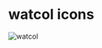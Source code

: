 # watcol icons
![watcol](https://raw.githubusercontent.com/watcol/icons/main/512x512/watcol-16.png)
